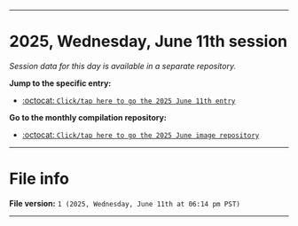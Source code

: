 
***

# 2025, Wednesday, June 11th session

_Session data for this day is available in a separate repository._

**Jump to the specific entry:**

- [:octocat: `Click/tap here to go the 2025 June 11th entry`](https://github.com/seanpm2001/SeansLifeArchive_Images_MotorWorld_CarFactory_Y2025_V6/tree/SeansLifeArchive_Images_MotorWorld_CarFactory_Y2025_V6_Main-dev/2025/06_June/11/)

**Go to the monthly compilation repository:**

- [:octocat: `Click/tap here to go the 2025 June image repository`](https://github.com/seanpm2001/SeansLifeArchive_Images_MotorWorld_CarFactory_Y2025_V6/)

***

# File info

**File version:** `1 (2025, Wednesday, June 11th at 06:14 pm PST)`

***
